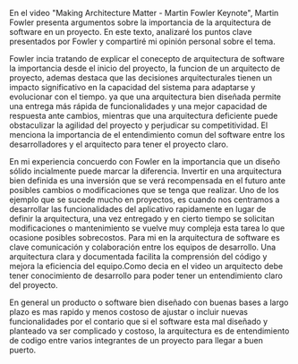 
En el video "Making Architecture Matter - Martin Fowler Keynote", Martin Fowler presenta argumentos sobre la importancia de la arquitectura de software en un proyecto. En este texto, analizaré los puntos clave presentados por Fowler y compartiré mi opinión personal sobre el tema.

Fowler incia tratando de explicar el conecepto de arquitectura de software la importancia desde el inicio del proyecto, la funcion de un arquitecto de proyecto, ademas destaca que las decisiones arquitecturales tienen un impacto significativo en la capacidad del sistema para adaptarse y evolucionar con el tiempo. ya que una arquitectura bien diseñada permite una entrega más rápida de funcionalidades y una mejor capacidad de respuesta ante cambios, mientras que una arquitectura deficiente puede obstaculizar la agilidad del proyecto y perjudicar su competitividad. El menciona la importancia de el entendimiento comun del software entre los desarrolladores y el arquitecto para tener el proyecto claro.

En mi experiencia concuerdo con Fowler en la importancia que un diseño sólido incialmente puede marcar la diferencia. Invertir en una arquitectura bien definida es una inversión que se verá recompensada en el futuro ante posibles cambios o modificaciones que se tenga que realizar. Uno de los ejemplo que se sucede mucho en proyectos, es cuando nos centramos a desarrollar las funcionalidades del aplicativo rapidamente en lugar de definir la arquitectura, una vez entregado y en cierto tiempo se solicitan modificaciones o mantenimiento se vuelve muy compleja esta tarea lo que ocasione posibles sobrecostos.
Para mi en la arquitectura de software es clave comunicación y colaboración entre los equipos de desarrollo. Una arquitectura clara y documentada facilita la comprensión del código y mejora la eficiencia del equipo.Como decia en el video un arquitecto debe tener conocimiento de desarrollo para poder tener un entendimiento claro del proyecto.

En general un producto o software bien diseñado con buenas bases a largo plazo es mas rapido y menos costoso de ajustar o incluir nuevas funcionalidades por el contario que si el software esta mal diseñado y planteado va ser complicado y costoso, la arquitectura es de entendimiento de codigo entre varios integrantes de un proyecto para llegar a buen puerto.
